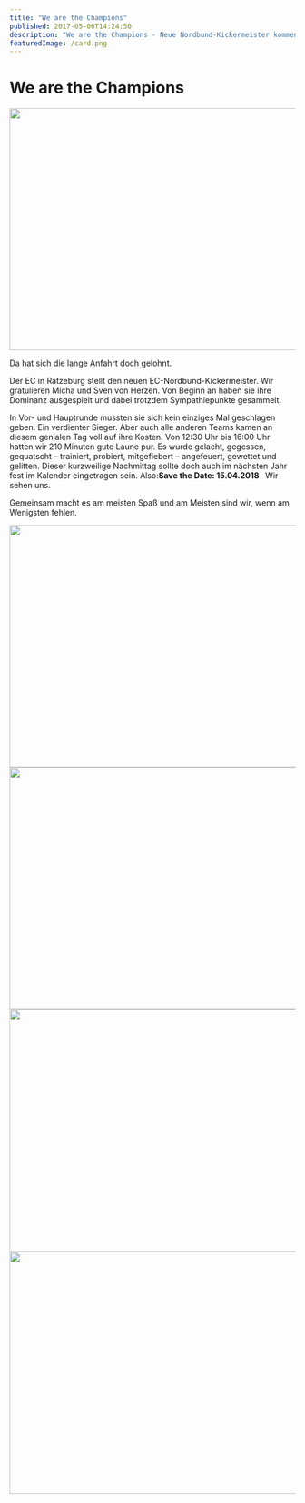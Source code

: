 ```yaml
---
title: "We are the Champions"
published: 2017-05-06T14:24:50
description: "We are the Champions - Neue Nordbund-Kickermeister kommen aus Ratzeburg.\n#wirsindderNordbund #meinEC #AK-Sport #Fruehjahrstagung"
featuredImage: /card.png
---
```


# We are the Champions

<p><img src="/old/DSC_0147-640x427.jpg" alt width="640" height="427"></p><p>Da hat sich die lange Anfahrt doch gelohnt.</p><p>Der EC in Ratzeburg stellt den neuen EC-Nordbund-Kickermeister. Wir gratulieren Micha und Sven von Herzen. Von Beginn an haben sie ihre Dominanz ausgespielt und dabei trotzdem Sympathiepunkte gesammelt.</p><p>In Vor- und Hauptrunde mussten sie sich kein einziges Mal geschlagen geben. Ein verdienter Sieger. Aber auch alle anderen Teams kamen an diesem genialen Tag voll auf ihre Kosten. Von 12:30 Uhr bis 16:00 Uhr hatten wir 210 Minuten gute Laune pur. Es wurde gelacht, gegessen, gequatscht &#8211; trainiert, probiert, mitgefiebert &#8211; angefeuert, gewettet und gelitten. Dieser kurzweilige Nachmittag sollte doch auch im nächsten Jahr fest im Kalender eingetragen sein. Also:<strong>Save the Date: 15.04.2018</strong>&#8211; Wir sehen uns.</p><p>Gemeinsam macht es am meisten Spaß und am Meisten sind wir, wenn am Wenigsten fehlen.</p><p><img src="/old/DSC_0125-640x427.jpg" alt width="640" height="427"><img src="/old/DSC_0129-640x427.jpg" alt width="640" height="427"><img src="/old/DSC_0133-640x427.jpg" alt width="640" height="427"><img src="/old/DSC_0140-640x427.jpg" alt width="640" height="427"></p>